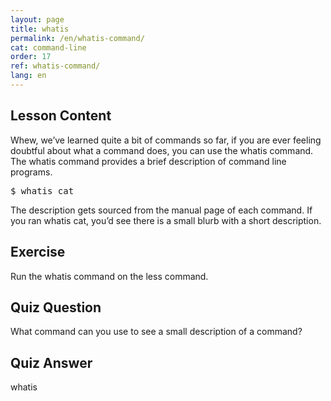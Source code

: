 ```yaml
---
layout: page
title: whatis
permalink: /en/whatis-command/
cat: command-line
order: 17
ref: whatis-command/
lang: en
---
```

## Lesson Content

Whew, we’ve learned quite a bit of commands so far, if you are ever feeling doubtful about what a command does, you can use the whatis command. The whatis command provides a brief description of command line programs.

<pre>$ whatis cat</pre>

The description gets sourced from the manual page of each command. If you ran whatis cat, you’d see there is a small blurb with a short description.

## Exercise

Run the whatis command on the less command.

## Quiz Question

What command can you use to see a small description of a command?  
  
  
  
  
  
  
  
  
  
  
  
  
  
  
  
  
  
  
  
  
  
  
  
  
  
  


## Quiz Answer

whatis